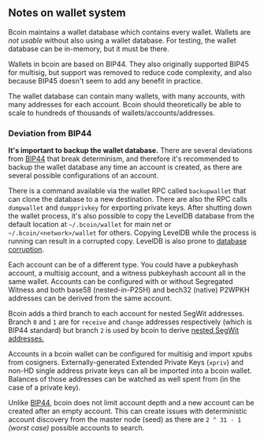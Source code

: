 ## Notes on wallet system

Bcoin maintains a wallet database which contains every wallet. Wallets are _not
usable_ without also using a wallet database. For testing, the wallet database
can be in-memory, but it must be there.

Wallets in bcoin are based on BIP44. They also originally supported BIP45 for
multisig, but support was removed to reduce code complexity, and also because BIP45
doesn't seem to add any benefit in practice.

The wallet database can contain many wallets, with many accounts, with many
addresses for each account. Bcoin should theoretically be able to scale to
hundreds of thousands of wallets/accounts/addresses.

### Deviation from BIP44

**It's important to backup the wallet database.** There are several deviations from
[BIP44](https://github.com/bitcoin/bips/blob/master/bip-0044.mediawiki) that break
determinism, and therefore it's recommended to backup the wallet database any time
an account is created, as there are several possible configurations of an account.

There is a command available via the wallet RPC called `backupwallet` that can clone
the database to a new destination. There are also the RPC calls `dumpwallet` and
`dumpprivkey` for exporting private keys. After shutting down the wallet process,
it's also possible to copy the LevelDB database from the default location at
`~/.bcoin/wallet` for main net or `~/.bcoin/<network>/wallet` for others. Copying
LevelDB while the process is running can result in a corrupted copy. LevelDB is
also prone to [database corruption](https://en.wikipedia.org/wiki/LevelDB#Bugs_and_reliability).

Each account can be of a different type. You could have a pubkeyhash account,
a multisig account, and a witness pubkeyhash account all in the same wallet.
Accounts can be configured with or without Segregated Witness and both base58
(nested-in-P2SH) and bech32 (native) P2WPKH addresses can be derived from the
same account.

Bcoin adds a third branch to each account for nested SegWit addresses.
Branch `0` and `1` are for `receive` and `change` addresses respectively (which
is BIP44 standard) but branch `2` is used by bcoin to derive
[nested SegWit addresses.](https://github.com/bitcoin/bips/blob/master/bip-0141.mediawiki#P2WPKH_nested_in_BIP16_P2SH)

Accounts in a bcoin wallet can be configured for multisig and import xpubs
from cosigners. Externally-generated Extended Private Keys (`xpriv`) and non-HD
single address private keys can all be imported into a bcoin wallet. Balances
of those addresses can be watched as well spent from (in the case of a private
key).

Unlike [BIP44](https://github.com/bitcoin/bips/blob/master/bip-0044.mediawiki),
bcoin does not limit account depth and a new account can be created 
after an empty account. This can create issues with deterministic account
discovery from the master node (seed) as there are `2 ^ 31 - 1` _(worst case)_
possible accounts to search.